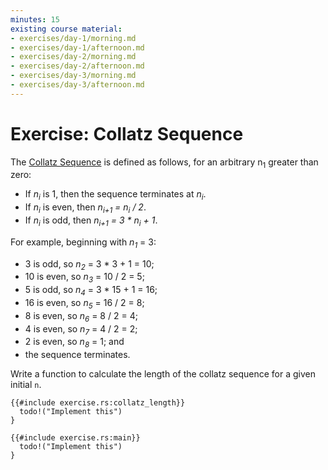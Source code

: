 ```yaml
---
minutes: 15
existing course material:
- exercises/day-1/morning.md
- exercises/day-1/afternoon.md
- exercises/day-2/morning.md
- exercises/day-2/afternoon.md
- exercises/day-3/morning.md
- exercises/day-3/afternoon.md
---
```


# Exercise: Collatz Sequence

The [Collatz Sequence](https://en.wikipedia.org/wiki/Collatz_conjecture) is
defined as follows, for an arbitrary n<sub>1</sub> greater than zero:

- If _n<sub>i</sub>_ is 1, then the sequence terminates at _n<sub>i</sub>_.
- If _n<sub>i</sub>_ is even, then _n<sub>i+1</sub> = n<sub>i</sub> / 2_.
- If _n<sub>i</sub>_ is odd, then _n<sub>i+1</sub> = 3 * n<sub>i</sub> + 1_.

For example, beginning with _n<sub>1</sub>_ = 3:
 * 3 is odd, so  _n<sub>2</sub>_ = 3 * 3 + 1 = 10;
 * 10 is even, so  _n<sub>3</sub>_ = 10 / 2 = 5;
 * 5 is odd, so  _n<sub>4</sub>_ = 3 * 15 + 1 = 16;
 * 16 is even, so  _n<sub>5</sub>_ = 16 / 2  = 8;
 * 8 is even, so  _n<sub>6</sub>_ = 8 / 2  = 4;
 * 4 is even, so  _n<sub>7</sub>_ = 4 / 2  = 2;
 * 2 is even, so  _n<sub>8</sub>_ = 1; and
 * the sequence terminates.

Write a function to calculate the length of the collatz sequence for a given
initial `n`.

```rust,should_panic
{{#include exercise.rs:collatz_length}}
  todo!("Implement this")
}

{{#include exercise.rs:main}}
  todo!("Implement this")
}
```
